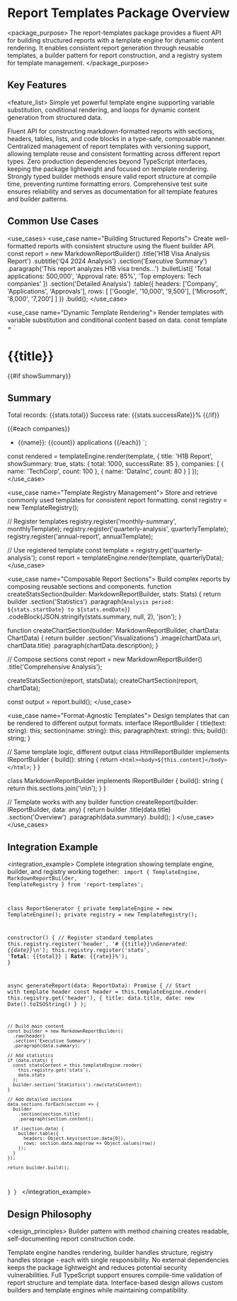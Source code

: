 # Report Templates Package Overview

<package_purpose>
The report-templates package provides a fluent API for building structured reports with a template engine for dynamic content rendering. It enables consistent report generation through reusable templates, a builder pattern for report construction, and a registry system for template management.
</package_purpose>

## Key Features

<feature_list>
<feature name="Template Engine">
Simple yet powerful template engine supporting variable substitution, conditional rendering, and loops for dynamic content generation from structured data.
</feature>

<feature name="Markdown Report Builder">
Fluent API for constructing markdown-formatted reports with sections, headers, tables, lists, and code blocks in a type-safe, composable manner.
</feature>

<feature name="Template Registry">
Centralized management of report templates with versioning support, allowing template reuse and consistent formatting across different report types.
</feature>

<feature name="Minimal Dependencies">
Zero production dependencies beyond TypeScript interfaces, keeping the package lightweight and focused on template rendering.
</feature>

<feature name="Type-Safe Builder Pattern">
Strongly typed builder methods ensure valid report structure at compile time, preventing runtime formatting errors.
</feature>

<feature name="100% Test Coverage">
Comprehensive test suite ensures reliability and serves as documentation for all template features and builder patterns.
</feature>
</feature_list>

## Common Use Cases

<use_cases>
<use_case name="Building Structured Reports">
<description>
Create well-formatted reports with consistent structure using the fluent builder API.
</description>
<example>
const report = new MarkdownReportBuilder()
  .title('H1B Visa Analysis Report')
  .subtitle('Q4 2024 Analysis')
  .section('Executive Summary')
    .paragraph('This report analyzes H1B visa trends...')
    .bulletList([
      'Total applications: 500,000',
      'Approval rate: 85%',
      'Top employers: Tech companies'
    ])
  .section('Detailed Analysis')
    .table({
      headers: ['Company', 'Applications', 'Approvals'],
      rows: [
        ['Google', '10,000', '9,500'],
        ['Microsoft', '8,000', '7,200']
      ]
    })
  .build();
</example>
</use_case>

<use_case name="Dynamic Template Rendering">
<description>
Render templates with variable substitution and conditional content based on data.
</description>
<example>
const template = `
# {{title}}

{{#if showSummary}}
## Summary
Total records: {{stats.total}}
Success rate: {{stats.successRate}}%
{{/if}}

{{#each companies}}
- {{name}}: {{count}} applications
{{/each}}
`;

const rendered = templateEngine.render(template, {
  title: 'H1B Report',
  showSummary: true,
  stats: { total: 1000, successRate: 85 },
  companies: [
    { name: 'TechCorp', count: 100 },
    { name: 'DataInc', count: 80 }
  ]
});
</example>
</use_case>

<use_case name="Template Registry Management">
<description>
Store and retrieve commonly used templates for consistent report formatting.
</description>
<example>
const registry = new TemplateRegistry();

// Register templates
registry.register('monthly-summary', monthlyTemplate);
registry.register('quarterly-analysis', quarterlyTemplate);
registry.register('annual-report', annualTemplate);

// Use registered template
const template = registry.get('quarterly-analysis');
const report = templateEngine.render(template, quarterlyData);
</example>
</use_case>

<use_case name="Composable Report Sections">
<description>
Build complex reports by composing reusable sections and components.
</description>
<example>
function createStatsSection(builder: MarkdownReportBuilder, stats: Stats) {
  return builder
    .section('Statistics')
    .paragraph(`Analysis period: ${stats.startDate} to ${stats.endDate}`)
    .codeBlock(JSON.stringify(stats.summary, null, 2), 'json');
}

function createChartSection(builder: MarkdownReportBuilder, chartData: ChartData) {
  return builder
    .section('Visualizations')
    .image(chartData.url, chartData.title)
    .paragraph(chartData.description);
}

// Compose sections
const report = new MarkdownReportBuilder()
  .title('Comprehensive Analysis');
  
createStatsSection(report, statsData);
createChartSection(report, chartData);

const output = report.build();
</example>
</use_case>

<use_case name="Format-Agnostic Templates">
<description>
Design templates that can be rendered to different output formats.
</description>
<example>
interface IReportBuilder {
  title(text: string): this;
  section(name: string): this;
  paragraph(text: string): this;
  build(): string;
}

// Same template logic, different output
class HtmlReportBuilder implements IReportBuilder {
  build(): string {
    return `<html><body>${this.content}</body></html>`;
  }
}

class MarkdownReportBuilder implements IReportBuilder {
  build(): string {
    return this.sections.join('\n\n');
  }
}

// Template works with any builder
function createReport(builder: IReportBuilder, data: any) {
  return builder
    .title(data.title)
    .section('Overview')
    .paragraph(data.summary)
    .build();
}
</example>
</use_case>
</use_cases>

## Integration Example

<integration_example>
<description>
Complete integration showing template engine, builder, and registry working together:
</description>
<code>
import { TemplateEngine, MarkdownReportBuilder, TemplateRegistry } from 'report-templates';

class ReportGenerator {
  private templateEngine = new TemplateEngine();
  private registry = new TemplateRegistry();

  constructor() {
    // Register standard templates
    this.registry.register('header', '# {{title}}\n*Generated: {{date}}*\n');
    this.registry.register('stats', '**Total**: {{total}} | **Rate**: {{rate}}%');
  }

  async generateReport(data: ReportData): Promise<string> {
    // Start with template header
    const header = this.templateEngine.render(
      this.registry.get('header'),
      { title: data.title, date: new Date().toISOString() }
    );

    // Build main content
    const builder = new MarkdownReportBuilder()
      .raw(header)
      .section('Executive Summary')
      .paragraph(data.summary);

    // Add statistics
    if (data.stats) {
      const statsContent = this.templateEngine.render(
        this.registry.get('stats'),
        data.stats
      );
      builder.section('Statistics').raw(statsContent);
    }

    // Add detailed sections
    data.sections.forEach(section => {
      builder
        .section(section.title)
        .paragraph(section.content);
        
      if (section.data) {
        builder.table({
          headers: Object.keys(section.data[0]),
          rows: section.data.map(row => Object.values(row))
        });
      }
    });

    return builder.build();
  }
}
</code>
</integration_example>

## Design Philosophy

<design_principles>
<principle name="Fluent Interface">
Builder pattern with method chaining creates readable, self-documenting report construction code.
</principle>

<principle name="Separation of Concerns">
Template engine handles rendering, builder handles structure, registry handles storage - each with single responsibility.
</principle>

<principle name="Zero Dependencies">
No external dependencies keeps the package lightweight and reduces potential security vulnerabilities.
</principle>

<principle name="Type Safety">
Full TypeScript support ensures compile-time validation of report structure and template data.
</principle>

<principle name="Extensibility">
Interface-based design allows custom builders and template engines while maintaining compatibility.
</principle>
</design_principles>